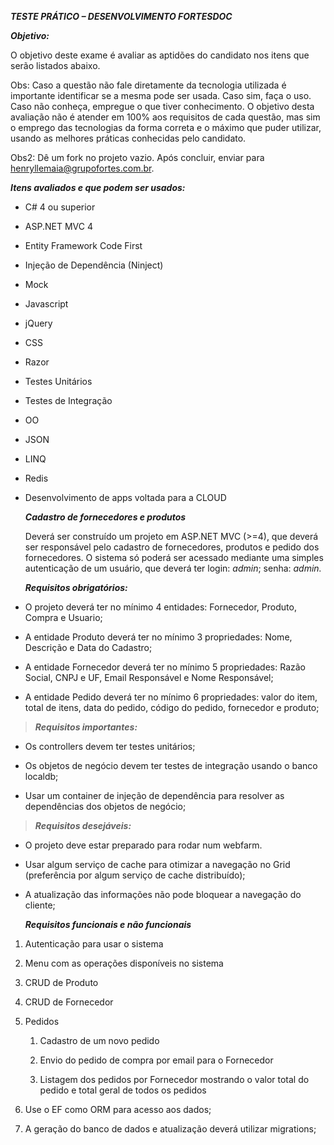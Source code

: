 ***TESTE PRÁTICO – DESENVOLVIMENTO FORTESDOC***

***Objetivo:***

O objetivo deste exame é avaliar as aptidões do candidato nos itens que serão listados abaixo.

Obs: Caso a questão não fale diretamente da tecnologia utilizada é importante identificar se a mesma pode ser usada. Caso sim, faça o uso. Caso não conheça, empregue o que tiver conhecimento. O objetivo desta avaliação não é atender em 100% aos requisitos de cada questão, mas sim o emprego das tecnologias da forma correta e o máximo que puder utilizar, usando as melhores práticas conhecidas pelo candidato.

Obs2: Dê um fork no projeto vazio. Após concluir, enviar para henryllemaia@grupofortes.com.br.

***Itens avaliados e que podem ser usados:***

-   C\# 4 ou superior

-   ASP.NET MVC 4

-   Entity Framework Code First

-   Injeção de Dependência (Ninject)

-   Mock

-   Javascript

-   jQuery

-   CSS

-   Razor

-   Testes Unitários

-   Testes de Integração

-   OO

-   JSON

-   LINQ

-   Redis

-   Desenvolvimento de apps voltada para a CLOUD

    ***Cadastro de fornecedores e produtos***

    Deverá ser construído um projeto em ASP.NET MVC (&gt;=4), que deverá ser responsável pelo cadastro de fornecedores, produtos e pedido dos fornecedores. O sistema só poderá ser acessado mediante uma simples autenticação de um usuário, que deverá ter login: *admin*; senha: *admin.*

    ***Requisitos obrigatórios:***

<!-- -->

-   O projeto deverá ter no mínimo 4 entidades: Fornecedor, Produto, Compra e Usuario;

-   A entidade Produto deverá ter no mínimo 3 propriedades: Nome, Descrição e Data do Cadastro;

-   A entidade Fornecedor deverá ter no mínimo 5 propriedades: Razão Social, CNPJ e UF, Email Responsável e Nome Responsável;

-   A entidade Pedido deverá ter no mínimo 6 propriedades: valor do item, total de itens, data do pedido, código do pedido, fornecedor e produto;

> ***Requisitos importantes:***

-   Os controllers devem ter testes unitários;

-   Os objetos de negócio devem ter testes de integração usando o banco localdb;

-   Usar um container de injeção de dependência para resolver as dependências dos objetos de negócio;

> ***Requisitos desejáveis:***

-   O projeto deve estar preparado para rodar num webfarm.

-   Usar algum serviço de cache para otimizar a navegação no Grid (preferência por algum serviço de cache distribuído);

-   A atualização das informações não pode bloquear a navegação do cliente;

    ***Requisitos funcionais e não funcionais***

1.  Autenticação para usar o sistema

2.  Menu com as operações disponíveis no sistema

3.  CRUD de Produto

4.  CRUD de Fornecedor

5.  Pedidos

    1.  Cadastro de um novo pedido

    2.  Envio do pedido de compra por email para o Fornecedor

    3.  Listagem dos pedidos por Fornecedor mostrando o valor total do pedido e total geral de todos os pedidos

6.  Use o EF como ORM para acesso aos dados;

7.  A geração do banco de dados e atualização deverá utilizar migrations;
